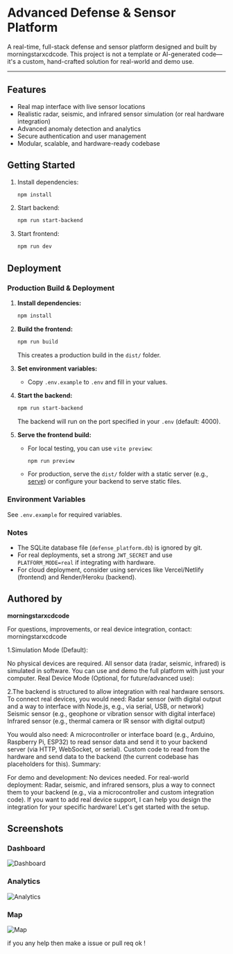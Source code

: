 # Advanced Defense & Sensor Platform

A real-time, full-stack defense and sensor platform designed and built by morningstarxcdcode. This project is not a template or AI-generated code—it's a custom, hand-crafted solution for real-world and demo use.

---

## Features

- Real map interface with live sensor locations
- Realistic radar, seismic, and infrared sensor simulation (or real hardware integration)
- Advanced anomaly detection and analytics
- Secure authentication and user management
- Modular, scalable, and hardware-ready codebase

## Getting Started

1. Install dependencies:

   ```bash
   npm install
   ```

2. Start backend:

   ```bash
   npm run start-backend
   ```

3. Start frontend:

   ```bash
   npm run dev
   ```

## Deployment

### Production Build & Deployment

1. **Install dependencies:**

   ```bash
   npm install
   ```

2. **Build the frontend:**

   ```bash
   npm run build
   ```

   This creates a production build in the `dist/` folder.

3. **Set environment variables:**
   - Copy `.env.example` to `.env` and fill in your values.

4. **Start the backend:**

   ```bash
   npm run start-backend
   ```

   The backend will run on the port specified in your `.env` (default: 4000).

5. **Serve the frontend build:**
   - For local testing, you can use `vite preview`:

     ```bash
     npm run preview
     ```

   - For production, serve the `dist/` folder with a static server (e.g., [serve](https://www.npmjs.com/package/serve)) or configure your backend to serve static files.

### Environment Variables

See `.env.example` for required variables.

### Notes

- The SQLite database file (`defense_platform.db`) is ignored by git.
- For real deployments, set a strong `JWT_SECRET` and use `PLATFORM_MODE=real` if integrating with hardware.
- For cloud deployment, consider using services like Vercel/Netlify (frontend) and Render/Heroku (backend).

## Authored by

**morningstarxcdcode**

For questions, improvements, or real device integration, contact: morningstarxcdcode

1.Simulation Mode (Default):

No physical devices are required.
All sensor data (radar, seismic, infrared) is simulated in software.
You can use and demo the full platform with just your computer.
Real Device Mode (Optional, for future/advanced use):

2.The backend is structured to allow integration with real hardware sensors.
To connect real devices, you would need:
Radar sensor (with digital output and a way to interface with Node.js, e.g., via serial, USB, or network)
Seismic sensor (e.g., geophone or vibration sensor with digital interface)
Infrared sensor (e.g., thermal camera or IR sensor with digital output)

You would also need:
A microcontroller or interface board (e.g., Arduino, Raspberry Pi, ESP32) to read sensor data and send it to your backend server (via HTTP, WebSocket, or serial).
Custom code to read from the hardware and send data to the backend (the current codebase has placeholders for this).
Summary:

For demo and development: No devices needed.
For real-world deployment: Radar, seismic, and infrared sensors, plus a way to connect them to your backend (e.g., via a microcontroller and custom integration code).
If you want to add real device support, I can help you design the integration for your specific hardware!
Let's get started with the setup.

## Screenshots

### Dashboard
![Dashboard](assets/screens/dashboard.png)

### Analytics
![Analytics](assets/screens/analytics.png)

### Map
![Map](assets/screens/map.png)

if you any help then make a issue or pull req ok !